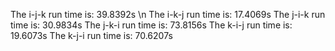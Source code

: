 The i-j-k run time is: 39.8392s \n
The i-k-j run time is: 17.4069s
The j-i-k run time is: 30.9834s
The j-k-i run time is: 73.8156s
The k-i-j run time is: 19.6073s
The k-j-i run time is: 70.6207s

